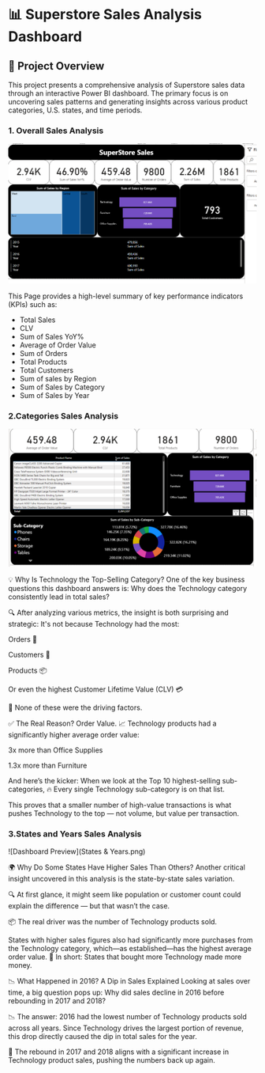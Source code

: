 # 📊 Superstore Sales Analysis Dashboard

## 📝 Project Overview

This project presents a comprehensive analysis of Superstore sales data through an interactive Power BI dashboard. The primary focus is on uncovering sales patterns and generating insights across various product categories, U.S. states, and time periods.

### 1. Overall Sales Analysis
![Dashboard Preview](Overall.png)

This Page provides a high-level summary of key performance indicators (KPIs) such as:
- Total Sales
- CLV
- Sum of Sales YoY%
- Average of Order Value
- Sum of Orders
- Total Products
- Total Customers
- Sum of sales by Region
- Sum of Sales by Category
- Sum of Sales by Year



### 2.Categories Sales Analysis
![Dashboard Preview](Categories.png)

💡 Why Is Technology the Top-Selling Category?
One of the key business questions this dashboard answers is:
Why does the Technology category consistently lead in total sales?

🔍 After analyzing various metrics, the insight is both surprising and strategic:
It's not because Technology had the most:

Orders 🧾

Customers 👥

Products 📦

Or even the highest Customer Lifetime Value (CLV) 💳

🚫 None of these were the driving factors.

✅ The Real Reason? Order Value.
📈 Technology products had a significantly higher average order value:

3x more than Office Supplies

1.3x more than Furniture

And here’s the kicker:
When we look at the Top 10 highest-selling sub-categories,
🔥 Every single Technology sub-category is on that list.

This proves that a smaller number of high-value transactions is what pushes Technology to the top —
not volume, but value per transaction.


### 3.States and Years Sales Analysis
![Dashboard Preview](States & Years.png)

🌍 Why Do Some States Have Higher Sales Than Others?
Another critical insight uncovered in this analysis is the state-by-state sales variation.

🔍 At first glance, it might seem like population or customer count could explain the difference — but that wasn’t the case.

📦 The real driver was the number of Technology products sold.

States with higher sales figures also had significantly more purchases from the Technology category, which—as established—has the highest average order value.
🧠 In short: States that bought more Technology made more money.

📉 What Happened in 2016? A Dip in Sales Explained
Looking at sales over time, a big question pops up:
Why did sales decline in 2016 before rebounding in 2017 and 2018?

📉 The answer:
2016 had the lowest number of Technology products sold across all years.
Since Technology drives the largest portion of revenue, this drop directly caused the dip in total sales for the year.

🔁 The rebound in 2017 and 2018 aligns with a significant increase in Technology product sales, pushing the numbers back up again.

